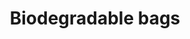 ---
title: Biodegradable bags
description: "Performance Plastics Ltd is a leader in the production of biodegradable plastic bags in Mauritius. Since March 2016, we only manufacture 100% BIODEGRADABLE plastic handle bags."
image: src/assets/images/biobag.jpeg
imageAlt: Biodegradable vest bags
tags:
  - plasticCategories_en
---